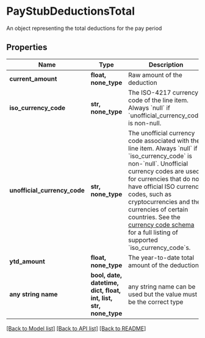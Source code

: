 # PayStubDeductionsTotal

An object representing the total deductions for the pay period

## Properties
Name | Type | Description | Notes
------------ | ------------- | ------------- | -------------
**current_amount** | **float, none_type** | Raw amount of the deduction | 
**iso_currency_code** | **str, none_type** | The ISO-4217 currency code of the line item. Always &#x60;null&#x60; if &#x60;unofficial_currency_code&#x60; is non-null. | 
**unofficial_currency_code** | **str, none_type** | The unofficial currency code associated with the line item. Always &#x60;null&#x60; if &#x60;iso_currency_code&#x60; is non-&#x60;null&#x60;. Unofficial currency codes are used for currencies that do not have official ISO currency codes, such as cryptocurrencies and the currencies of certain countries.  See the [currency code schema](https://plaid.com/docs/api/accounts#currency-code-schema) for a full listing of supported &#x60;iso_currency_code&#x60;s. | 
**ytd_amount** | **float, none_type** | The year-to-date total amount of the deductions | 
**any string name** | **bool, date, datetime, dict, float, int, list, str, none_type** | any string name can be used but the value must be the correct type | [optional]

[[Back to Model list]](../README.md#documentation-for-models) [[Back to API list]](../README.md#documentation-for-api-endpoints) [[Back to README]](../README.md)


